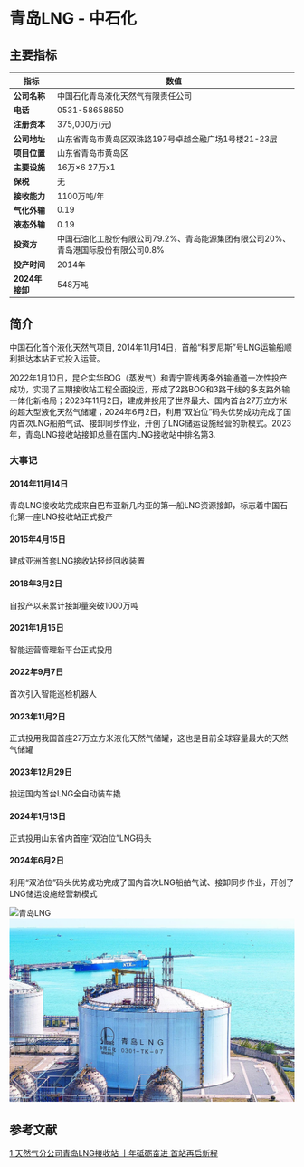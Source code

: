 # 青岛LNG - 中石化

## 主要指标
|指标|数值|
|---|--------|
|**公司名称**|中国石化青岛液化天然气有限责任公司|
|**电话**|0531-58658650|
|**注册资本**|375,000万(元)|
|**公司地址**|山东省青岛市黄岛区双珠路197号卓越金融广场1号楼21-23层|
|**项目位置**|山东省青岛市黄岛区|
|**主要设施**|16万×6 27万x1|
|**保税**|无|
|**接收能力**|1100万吨/年|
|**气化外输**|0.19|
|**液态外输**|0.19|
|**投资方**|中国石油化工股份有限公司79.2%、青岛能源集团有限公司20%、青岛港国际股份有限公司0.8%|
|**投产时间**|2014年|
|**2024年接卸**|548万吨|

## 简介

中国石化首个液化天然气项目, 2014年11月14日，首船“科罗尼斯”号LNG运输船顺利抵达本站正式投入运营。

2022年1月10日，昆仑实华BOG（蒸发气）和青宁管线两条外输通道一次性投产成功，实现了三期接收站工程全面投运，形成了2路BOG和3路干线的多支路外输一体化新格局；2023年11月2日，建成并投用了世界最大、国内首台27万立方米的超大型液化天然气储罐；2024年6月2日，利用“双泊位”码头优势成功完成了国内首次LNG船舶气试、接卸同步作业，开创了LNG储运设施经营的新模式。2023年，青岛LNG接收站接卸总量在国内LNG接收站中排名第3.

### 大事记

#### 2014年11月14日

青岛LNG接收站完成来自巴布亚新几内亚的第一船LNG资源接卸，标志着中国石化第一座LNG接收站正式投产

#### 2015年4月15日

建成亚洲首套LNG接收站轻烃回收装置

#### 2018年3月2日

自投产以来累计接卸量突破1000万吨

#### 2021年1月15日

智能运营管理新平台正式投用

#### 2022年9月7日

首次引入智能巡检机器人

#### 2023年11月2日

正式投用我国首座27万立方米液化天然气储罐，这也是目前全球容量最大的天然气储罐

#### 2023年12月29日

投运国内首台LNG全自动装车撬

#### 2024年1月13日

正式投用山东省内首座“双泊位”LNG码头

#### 2024年6月2日

利用“双泊位”码头优势成功完成了国内首次LNG船舶气试、接卸同步作业，开创了LNG储运设施经营新模式



![青岛LNG](./images/rt070_2508291212.png)
![青岛LNG](./images/rt017_2508291211.png)

## 参考文献
[1.天然气分公司青岛LNG接收站 十年砥砺奋进 首站再启新程](http://www.sinopecnews.com.cn/xnews/content/2024-11/14/content_7110811.html)
